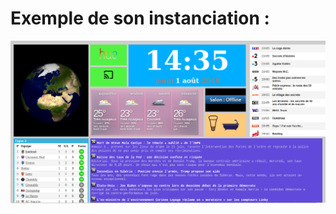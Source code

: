# Exemple de son instanciation :
![alt text](https://raw.githubusercontent.com/mneveu-mx/dashboard/master/screens/dashboard_2019-08.png)
